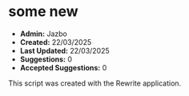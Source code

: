 # some new

- **Admin:** Jazbo
- **Created:** 22/03/2025
- **Last Updated:** 22/03/2025
- **Suggestions:** 0
- **Accepted Suggestions:** 0

This script was created with the Rewrite application.